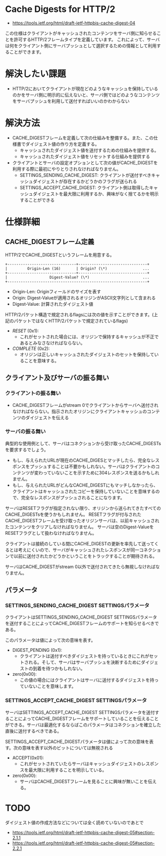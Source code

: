 # Cache Digests for HTTP/2
- https://tools.ietf.org/html/draft-ietf-httpbis-cache-digest-04

この仕様はクライアントがキャッシュされたコンテンツをサーバ側に知らせることを許可するHTTP/2フレームタイプを定義しています。
これによって、サーバは何をクライアント側にサーバプッシュとして選択するための情報として利用することができます。


# 解決したい課題
- HTTP/2においてクライアントが現在どのようなキャッシュを保持しているのかをサーバ側に明示的に伝えないと、サーバ側ではどのようなコンテンツをサーバプッシュを利用して送付すればいいのかわからない


# 解決方法
- CACHE_DIGESTフレームを定義して次の仕組みを整備する。また、この仕様書でダイジェスト値の作り方を定義する。
  - キャッシュされたダイジェスト値を送付するための仕組みを提供する。
  - キャッシュされたダイジェスト値をリセットする仕組みを提供する
- クライアントとサーバの設定オプションとして次の値がCACHE_DIGESTを利用する際に最初にやりとりされなければなりません。
  - SETTINGS_SENDING_CACHE_DIGEST: クライアントが送付すべきキャッシュダイジェストが存在するかどうかのフラグが送られる
  - SETTINGS_ACCEPT_CACHE_DIGEST: クライアント側は取得したキャッシュダイジェストを最大限に利用するか、興味がなく捨てるかを明示することができる


# 仕様詳細

## CACHE_DIGESTフレーム定義
HTTP/2でCACHE_DIGESTというフレームを用意する。
```
+-------------------------------+-------------------------------+
|         Origin-Len (16)       | Origin? (\*)                ...
+-------------------------------+-------------------------------+
|                   Digest-Value? (\*)                        ...
+---------------------------------------------------------------+
```

- Origin-Len: Originフィールドのサイズを表す
- Origin: Digest-Valueが適用されるオリジンがASCII文字列として含まれる
- Digest-Value: 計算されたダイジェスト値

HTTP/2パケット構造で規定されるflagsには次の値を示すことができます。(上記のパケットではなくHTTP/2パケットで規定されているflags)
- *RESET* (0x1):
  - これがセットされた場合には、オリジンで保持するキャッシュが不正であるとみなさなければならない。
- *COMPLETE* (0x2): 
  - オリジンは正しいキャッシュされたダイジェストのセットを保持していることを意味する。

## クライアント及びサーバの振る舞い

### クライアントの振る舞い
- CACHE_DIGESTフレームがstream 0でクライアントからサーバへ送付されなければならない。指示されたオリジンにクライアントキャッシュのコンテンツのダイジェストを伝える

### サーバの振る舞い
典型的な使用例として、サーバはコネクションから受け取ったCACHE_DIGESTsを要求するでしょう。

- もし、与えられたURLが現在のCACHE_DIGESとマッチしたら、完全なレスポンスをプッシュすることは不要かもしれない。サーバはクライアントのコンテンツが変わっていないことを示すために304レスポンスを送るかもしれません。
- もし、与えられたURLがどんなCACHE_DIGESTにもマッチしなかったら、クライアントはキャッシュされたコピーを保持していないことを意味するので、完全なレスポンスがプッシュされることになります。

サーバはRESETフラグが指定されない限り、オリジンから送られてきたすべてのCACHE_DIGESTsを使うかもしれません。
RESETフラグが付与されたCACHE_DIGESTフレームを受け取ったオリジンサーバは、以前キャッシュされたコンテンツをクリアしなければなりません。
サーバは空のDigest-ValueをRESETフラグとして扱わなければなりません。

クライアントは接続のしている間にCACHE_DIGESTの更新を率先して送ってくるとは考えにくいので、サーバがキャッシュされたレスポンスが同一コネクションで以前に送付されたかどうかということをトラックすることが期待される。

サーバはCACHE_DIGESTがstream 0以外で送付されてきたら無視しなければなりません。

## パラメータ

### SETTINGS_SENDING_CACHE_DIGEST SETTINGSパラメータ
クライアントはSETTINGS_SENDING_CACHE_DIGEST SETTINGSパラメータを送付することによってCACHE_DIGESTフレームのサポートを知らせるべきである。

このパラメータは値によって次の意味を表す。
- DIGEST_PENDING (0x1): 
  - クライアントは送付すべきダイジェストを持っているときにこれがセットされる。そして、サーバはサーバプッシュを決断するためにダイジェストの到着を待つかもしれない。
- zero(0x00):
  - この値の場合にはクライアントはサーバに送付するダイジェストを持っていないことを意味します。


### SETTINGS_ACCEPT_CACHE_DIGEST SETTINGSパラメータ
サーバはSETTINGS_ACCEPT_CACHE_DIGEST SETTINGSパラメータを送付することによってCACHE_DIGESTフレームをサポートしていることを伝えることができる。サーバは最適化するならばこのパラメータはコネクションを確立した直後に送付するべきである。

SETTINGS_ACCEPT_CACHE_DIGESTパラメータは値によって次の意味を表す。次の意味を表す以外のビットについては無視される
- ACCEPT(0x01): 
  - これがセットされていたらサーバはキャッシュダイジェストのレスポンスを最大限に利用することを明示している。
- zero(0x00): 
  - サーバはCACHE_DIGESTフレームを見ることに興味が無いことを伝える。



# TODO
ダイジェスト値の作成方法などについては全く読めていないのであとで
- https://tools.ietf.org/html/draft-ietf-httpbis-cache-digest-05#section-2.1.1
- https://tools.ietf.org/html/draft-ietf-httpbis-cache-digest-05#section-2.2.1
